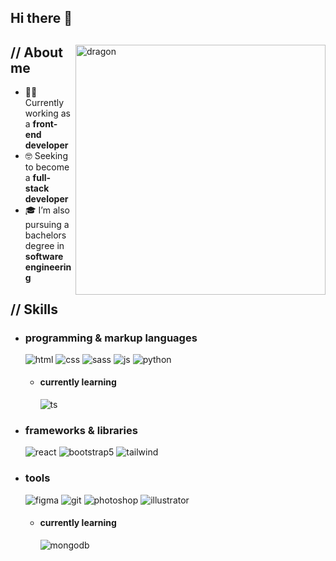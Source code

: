 ## Hi there 👋
 <p align="center"><!-- Optional banner goes here--> </p>
<div>
<img align="right" width="400" alt="dragon" src="https://i.pinimg.com/originals/5f/29/30/5f293030b863a0c6f927959f7c57d3bc.jpg">
<h2> // About me </h2>
<ul>
<li>👨‍💻 Currently working as a <strong>front-end developer</strong></li>
<li>🤓 Seeking to become a <strong>full-stack developer</strong></li>
<li>🎓 I’m also pursuing a bachelors degree in <strong>software engineering</strong></li>
</ul>
<h2>  // Skills  </h2>
<ul>
<li>
<h3> programming &amp; markup languages </h3>
<img src="https://img.shields.io/badge/HTML5-E34F26?style=for-the-badge&amp;logo=html5&amp;logoColor=white" alt="html">
<img src="https://img.shields.io/badge/CSS3-1572B6?style=for-the-badge&amp;logo=css3&amp;logoColor=white" alt="css">
<img src="https://img.shields.io/badge/SASS-hotpink.svg?style=for-the-badge&amp;logo=SASS&amp;logoColor=white" alt="sass">
<img src="https://img.shields.io/badge/JavaScript-111111?style=for-the-badge&amp;logo=javascript&amp;logoColor=F7DF1E" alt="js">
<img src="https://img.shields.io/badge/Python-14354C?style=for-the-badge&amp;logo=python&amp;logoColor=white" alt="python">
<ul>
<li>
<h4> currently learning </h4>
<img src="https://img.shields.io/badge/TypeScript-007ACC?style=for-the-badge&amp;logo=typescript&amp;logoColor=white" alt="ts">
</li>
</ul>
</li>
<li>
<h3>  frameworks &amp; libraries </h3>
<img src="https://img.shields.io/badge/react-%2320232a.svg?style=for-the-badge&amp;logo=react&amp;logoColor=%2361DAFB" alt="react">
<img src="https://img.shields.io/badge/next.js-000000?style=for-the-badge&amp;logo=nextdotjs&amp;logoColor=white" alt="bootstrap5">
<img src="https://img.shields.io/badge/Tailwind_CSS-38B2AC?style=for-the-badge&amp;logo=tailwind-css&amp;logoColor=white" alt="tailwind">
</li>
<li>
<h3> tools </h3>
  <img src="https://img.shields.io/badge/figma-7434a4?style=for-the-badge&amp;logo=figma&amp;logoColor=white" alt="figma">
  <img src="https://img.shields.io/badge/git-%23F05033.svg?style=for-the-badge&amp;logo=git&amp;logoColor=white" alt="git">
<img src="https://img.shields.io/badge/adobe%20photoshop-001E36.svg?style=for-the-badge&amp;logo=adobe%20photoshop&amp;logoColor=" alt="photoshop">
<img src="https://img.shields.io/badge/adobe%20illustrator-3c240c.svg?style=for-the-badge&amp;logo=adobe%20illustrator&amp;logoColor=f8a829" alt="illustrator">
<ul>
<li>
<h4> currently learning </h4>
<img src="https://img.shields.io/badge/MongoDB-%234ea94b.svg?style=for-the-badge&amp;logo=mongodb&amp;logoColor=white" alt="mongodb">
</li>
</ul>
</li>
</ul>
<!---

--->
<hr>
<p><a href="https://github.com/henrymedeiros">username</a>
Last Edited on: 05/05/2023 format.</p></div> 
